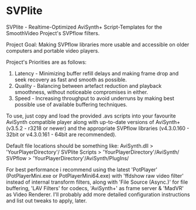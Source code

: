 # SVPlite
SVPlite - Realtime-Optimized AviSynth+ Script-Templates for the SmoothVideo Project's SVPflow filters.

Project Goal: Making SVPflow libraries more usable and accessible on older computers and portable video players.

Project's Priorities are as follows:
1. Latency - Minimizing buffer refill delays and making frame drop and seek recovery as fast and smooth as possible.
2. Quality - Balancing between artefact reduction and playback smoothness, without noticeable compromises in either.
3. Speed   - Increasing throughput to avoid underruns by making best possible use of available buffering techniques.

To use, just copy and load the provided .avs scripts into your favourite AviSynth compatible player along with up-to-date versions of AviSynth+ (v3.5.2 - r3218 or newer) and the appropriate SVPflow libraries (v4.3.0.160 - 32bit or v4.3.0.161 - 64bit are recommended).

Default file locations should be something like:
AviSynth.dll > 'YourPlayerDirectory'/
SVPlite Scripts > 'YourPlayerDirectory'/AviSynth/
SVPflow > 'YourPlayerDirectory'/AviSynth/PlugIns/

For best performance i recommend using the latest 'PotPlayer' (PotPlayerMini.exe or PotPlayerMini64.exe) with 'ffdshow raw video filter' instead of internal transform filters, along with 'File Source (Async.)' for file buffering, 'LAV Filters' for codecs, 'AviSynth+' as frame server & 'MadVR' as Video Renderer. I'll probably add more detailed configuration instructions and list out tweaks to apply, later.


